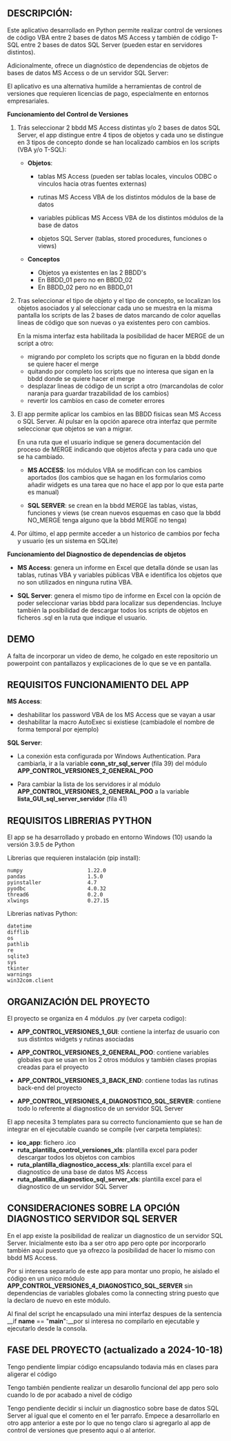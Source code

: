 
## __DESCRIPCIÓN__:

Este aplicativo desarrollado en Python permite realizar control de versiones de código VBA entre 2 bases de datos MS Access y también de código T-SQL entre 2 bases de datos SQL Server (pueden estar en servidores distintos). 

Adicionalmente, ofrece un diagnóstico de dependencias de objetos de bases de datos MS Access o de un servidor SQL Server:

El aplicativo es una alternativa humilde a herramientas de control de versiones que requieren licencias de pago, especialmente en entornos empresariales.

  __Funcionamiento del Control de Versiones__
      
1. Trás seleccionar 2 bbdd MS Access distintas y/o 2 bases de datos SQL Server, el app distingue entre 4 tipos de objetos y cada uno se distingue en 3 tipos de concepto donde se han localizado cambios en los scripts (VBA y/o T-SQL):
    
      * __Objetos__:
          * tablas MS Access (pueden ser tablas locales, vinculos ODBC o vinculos hacia otras fuentes externas)
        
          * rutinas MS Access VBA de los distintos módulos de la base de datos
          
          * variables públicas MS Access VBA de los distintos módulos de la base de datos
        
          * objetos SQL Server (tablas, stored procedures, funciones o views)
            
      * __Conceptos__
          * Objetos ya existentes en las 2 BBDD's
          * En BBDD_01 pero no en BBDD_02
          * En BBDD_02 pero no en BBDD_01
      
2. Tras seleccionar el tipo de objeto y el tipo de concepto, se localizan los objetos asociados y al seleccionar cada uno se muestra en la misma pantalla los scripts de las 2 bases de datos marcando de color aquellas lineas de código que son nuevas o ya existentes pero con cambios.

    En la misma interfaz esta habilitada la posibilidad de hacer MERGE de un script a otro:
    * migrando por completo los scripts que no figuran en la bbdd donde se quiere hacer el merge
    * quitando por completo los scripts que no interesa que sigan en la bbdd donde se quiere hacer el merge
    * desplazar lineas de código de un script a otro (marcandolas de color naranja para guardar trazabilidad de los cambios)
    * revertir los cambios en caso de cometer errores
      
3. El app permite aplicar los cambios en las BBDD fisicas sean MS Access o SQL Server. Al pulsar en la opción aparece otra interfaz que permite seleccionar que objetos se van a migrar.
   
   En una ruta que el usuario indique se genera documentación del proceso de MERGE indicando que objetos afecta y para cada uno que se ha cambiado.
   
   * __MS ACCESS__: los módulos VBA se modifican con los cambios aportados (los cambios que se hagan en los formularios como añadir widgets es una tarea que no hace el app por lo que esta parte es manual)
     
   * __SQL SERVER__: se crean en la bbdd MERGE las tablas, vistas, funciones y views (se crean nuevos esquemas en caso que la bbdd NO_MERGE tenga alguno que la bbdd MERGE no tenga)
  
5. Por último, el app permite acceder a un historico de cambios por fecha y usuario (es un sistema en SQLite)
 
 
 
  __Funcionamiento del Diagnostico de dependencias de objetos__
  
  * __MS Access__: genera un informe en Excel que detalla dónde se usan las tablas, rutinas VBA y variables públicas VBA e identifica los objetos que no son utilizados en ninguna rutina VBA.

  * __SQL Server__: genera el mismo tipo de informe en Excel con la opción de poder seleccionar varias bbdd para localizar sus dependencias. Incluye también la posibilidad de descargar todos los scripts de objetos en ficheros .sql en la ruta que indique el usuario.


## __DEMO__

  A falta de incorporar un video de demo, he colgado en este repositorio un powerpoint con pantallazos y 
  explicaciones de lo que se ve en pantalla.

 
## __REQUISITOS FUNCIONAMIENTO DEL APP__

__MS Access__:
  * deshabilitar los password VBA de los MS Access que se vayan a usar
  * deshabilitar la macro AutoExec si existiese (cambiadole el nombre de forma temporal por ejemplo)

__SQL Server__: 
  * La conexión esta configurada por Windows Authentication.
    Para cambiarla, ir a la variable __conn_str_sql_server__ (fila 39) del módulo __APP_CONTROL_VERSIONES_2_GENERAL_POO__

  * Para cambiar la lista de los servidores ir al módulo __APP_CONTROL_VERSIONES_2_GENERAL_POO__ a la variable __lista_GUI_sql_server_servidor__ (fila 41)


## __REQUISITOS LIBRERIAS PYTHON__

El app se ha desarrollado y probado en entorno Windows (10) usando la versión 3.9.5 de Python

Librerias que requieren instalación (pip install):

    numpy                     1.22.0
    pandas                    1.5.0
    pyinstaller               4.7
    pyodbc                    4.0.32
    thread6                   0.2.0
    xlwings                   0.27.15

Librerias nativas Python:

    datetime
    difflib
    os
    pathlib
    re
    sqlite3
    sys
    tkinter
    warnings
    win32com.client

## __ORGANIZACIÓN DEL PROYECTO__

El proyecto se organiza en 4 módulos .py (ver carpeta codigo):

  * __APP_CONTROL_VERSIONES_1_GUI__: contiene la interfaz de usuario con sus distintos widgets y rutinas asociadas

  * __APP_CONTROL_VERSIONES_2_GENERAL_POO__: contiene variables globales que se usan en los 2 otros módulos y también clases propias creadas para el proyecto

  * __APP_CONTROL_VERSIONES_3_BACK_END__: contiene todas las rutinas back-end del proyecto

  * __APP_CONTROL_VERSIONES_4_DIAGNOSTICO_SQL_SERVER__: contiene todo lo referente al diagnostico de un servidor SQL Server

El app necesita 3 templates para su correcto funcionamiento que se han de integrar en el ejecutable cuando se compile (ver carpeta templates):
  * __ico_app__: fichero .ico
  * __ruta_plantilla_control_versiones_xls__: plantilla excel para poder descargar todos los objetos con cambios
  * __ruta_plantilla_diagnostico_access_xls__: plantilla excel para el diagnostico de una base de datos MS Access
  * __ruta_plantilla_diagnostico_sql_server_xls__: plantilla excel para el diagnostico de un servidor SQL Server

## CONSIDERACIONES SOBRE LA OPCIÓN DIAGNOSTICO SERVIDOR SQL SERVER

En el app existe la posibilidad de realizar un diagnostico de un servidor SQL Server.
Inicialmente esto iba a ser otro app pero opte por incorporarlo también aqui puesto que ya ofrezco la posibilidad de hacer lo mismo con bbdd MS Access.

Por si interesa separarlo de este app para montar uno propio, he aislado el código en un unico módulo __APP_CONTROL_VERSIONES_4_DIAGNOSTICO_SQL_SERVER__
sin dependencias de variables globales como la connecting string puesto que la declaro de nuevo en este módulo.

Al final del script he encapsulado una mini interfaz despues de la sentencia __if __name__ == "__main__":__por si interesa no compilarlo en ejecutable y ejecutarlo desde la consola.
      
## FASE DEL PROYECTO (actualizado a 2024-10-18)

Tengo pendiente limpiar código encapsulando todavia más en clases para aligerar el código

Tengo también pendiente realizar un desarollo funcional del app pero solo cuando lo de por acabado a nivel de código

Tengo pendiente decidir si incluir un diagnostico sobre base de datos SQL Server al igual que el comento en el 1er parrafo. Empece a desarrollarlo en otro app anterior a este por lo que no tengo claro si agregarlo al app de control de versiones que presento aqui o al anterior.















